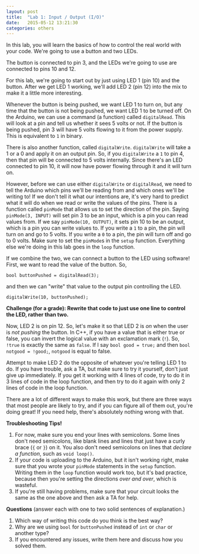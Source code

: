 ```yaml
---
layout: post
title:  "Lab 1: Input / Output (I/O)"
date:   2015-05-12 13:21:30
categories: others
---
```


In this lab, you will learn the basics of how to control the real world with your code. We're going to use a button and two LEDs.

The button is connected to pin 3, and the LEDs we're going to use are connected to pins 10 and 12.

For this lab, we're going to start out by just using LED 1 (pin 10) and the button. After we get LED 1 working, we'll add LED 2 (pin 12) into the mix to make it a little more interesting.

Whenever the button is being pushed, we want LED 1 to turn on, but any time that the button is not being pushed, we want LED 1 to be turned off. On the Arduino, we can use a command (a function) called `digitalRead`. This will look at a pin and tell us whether it sees 5 volts or not. If the button is being pushed, pin 3 will have 5 volts flowing to it from the power supply. This is equivalent to `1` in binary.

There is also another function, called `digitalWrite`. `digitalWrite` will take a 1 or a 0 and apply it on an output pin. So, if you `digitalWrite` a `1` to pin 4, then that pin will be connected to 5 volts internally. Since there's an LED connected to pin 10, it will now have power flowing through it and it will turn on.

However, before we can use either `digitalWrite` or `digitalRead`, we need to tell the Arduino which pins we'll be reading from and which ones we'll be writing to! If we don't tell it what our intentions are, it's very hard to predict what it will do when we read or write the values of the pins. There is a function called `pinMode` that allows us to set the direction of the pin. Saying `pinMode(3, INPUT)` will set pin 3 to be an input, which is a pin you can read values from. If we say `pinMode(10, OUTPUT)`, it sets pin 10 to be an output, which is a pin you can write values to. If you write a `1` to a pin, the pin will turn on and go to 5 volts. If you write a `0` to a pin, the pin will turn off and go to 0 volts. Make sure to set the `pinMode`s in the `setup` function. Everything else we're doing in this lab goes in the `loop` function.

If we combine the two, we can connect a button to the LED using software! First, we want to read the value of the button. So,

    bool buttonPushed = digitalRead(3);

and then we can "write" that value to the output pin controlling the LED.

    digitalWrite(10, buttonPushed);

**Challenge (for a grade): Rewrite that code to just use one line to control the LED, rather than two.**

Now, LED 2 is on pin 12. So, let's make it so that LED 2 is *on* when the user is *not pushing* the button. In C++, if you have a value that is either true or false, you can invert the logical value with an exclamation mark (`!`). So, `!true` is exactly the same as `false`. If I say `bool good = true;` and then `bool notgood = !good;`, `notgood` is equal to false.

Attempt to make LED 2 do the opposite of whatever you're telling LED 1 to do. If you have trouble, ask a TA, but make sure to try it yourself, don't just give up immediately. If you get it working with 4 lines of code, try to do it in 3 lines of code in the loop function, and then try to do it again with only 2 lines of code in the loop function.

There are a lot of different ways to make this work, but there are three ways that most people are likely to try, and if you can figure all of them out, you're doing great! If you need help, there's absolutely nothing wrong with that.

**Troubleshooting Tips!**

1. For now, make sure you end your lines with semicolons. Some lines don't need semicolons, like blank lines and lines that just have a curly brace (`{` or `}`) on it. You also don't need semicolons on lines that _declare a function_, such as `void loop()`.
2. If your code is uploading to the Arduino, but it isn't working right, make sure that you wrote your `pinMode` statements in the `setup` function. Writing them in the `loop` function would work too, but it's bad practice, because then you're setting the directions _over and over_, which is wasteful.
3. If you're still having problems, make sure that your circuit looks the same as the one above and then ask a TA for help.

**Questions** (answer each with one to two solid sentences of explanation.)

1. Which way of writing this code do you think is the best way?
2. Why are we using `bool` for `buttonPushed` instead of `int` or `char` or another type?
3. If you encountered any issues, write them here and discuss how you solved them.
